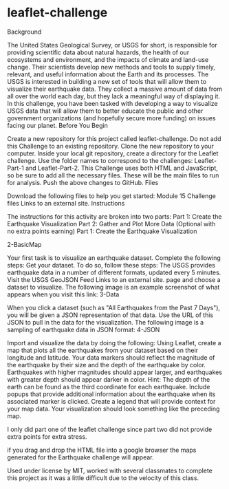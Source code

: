 # leaflet-challenge

Background

The United States Geological Survey, or USGS for short, is responsible for providing scientific data about natural hazards, the health of our ecosystems and environment, and the impacts of climate and land-use change. Their scientists develop new methods and tools to supply timely, relevant, and useful information about the Earth and its processes.
The USGS is interested in building a new set of tools that will allow them to visualize their earthquake data. They collect a massive amount of data from all over the world each day, but they lack a meaningful way of displaying it. In this challenge, you have been tasked with developing a way to visualize USGS data that will allow them to better educate the public and other government organizations (and hopefully secure more funding) on issues facing our planet.
Before You Begin

Create a new repository for this project called leaflet-challenge. Do not add this Challenge to an existing repository.
Clone the new repository to your computer.
Inside your local git repository, create a directory for the Leaflet challenge. Use the folder names to correspond to the challenges: Leaflet-Part-1 and Leaflet-Part-2.
This Challenge uses both HTML and JavaScript, so be sure to add all the necessary files. These will be the main files to run for analysis.
Push the above changes to GitHub.
Files

Download the following files to help you get started:
Module 15 Challenge files Links to an external site.
Instructions

The instructions for this activity are broken into two parts:
Part 1: Create the Earthquake Visualization
Part 2: Gather and Plot More Data (Optional with no extra points earning)
Part 1: Create the Earthquake Visualization

2-BasicMap

Your first task is to visualize an earthquake dataset. Complete the following steps:
Get your dataset. To do so, follow these steps:
The USGS provides earthquake data in a number of different formats, updated every 5 minutes. Visit the USGS GeoJSON Feed Links to an external site. page and choose a dataset to visualize. The following image is an example screenshot of what appears when you visit this link:
3-Data

When you click a dataset (such as "All Earthquakes from the Past 7 Days"), you will be given a JSON representation of that data. Use the URL of this JSON to pull in the data for the visualization. The following image is a sampling of earthquake data in JSON format:
4-JSON

Import and visualize the data by doing the following:
Using Leaflet, create a map that plots all the earthquakes from your dataset based on their longitude and latitude.
Your data markers should reflect the magnitude of the earthquake by their size and the depth of the earthquake by color. Earthquakes with higher magnitudes should appear larger, and earthquakes with greater depth should appear darker in color.
Hint: The depth of the earth can be found as the third coordinate for each earthquake.
Include popups that provide additional information about the earthquake when its associated marker is clicked.
Create a legend that will provide context for your map data.
Your visualization should look something like the preceding map.

I only did part one of the leaflet challenge since part two did not provide extra points for extra stress. 

if you drag and drop the HTML file into a google browser the maps generated for the Earthquake challenge will appear. 

Used under license by MIT, worked with several classmates to complete this project as it was a little difficult due to the velocity of this class. 
